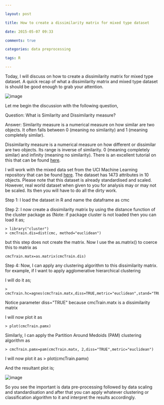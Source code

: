 ```yaml
---

layout: post

title: How to create a dissimilarity matrix for mixed type dataset

date: 2015-05-07 09:33

comments: true

categories: data preprocessing

tags: R

---
```

Today, I will discuss on how to create a dissimilarity matrix for mixed type dataset. A quick recap of what a dissimilarity matrix and mixed type dataset is should be good enough to grab your attention.

![image](https://duttashi.github.io/images/matrix.gif)

Let me begin the discussion with the following question, 

Question: What is Similarity and Dissimilarity measure? 

Answer: Similarity measure is a numerical measure on how similar are two objects. It often falls between 0 (meaning no similarity) and 1 (meaning completely similar). 

Dissimilarity measure is a numerical measure on how different or dissimilar are two objects. Its range is inverse of similarity. 0 (meaning completely similar) and infinity (meaning no similarity). There is an excellent tutorial on this that can be found <a href="https://onlinecourses.science.psu.edu/stat857/node/28">here</a>.

I will work with the mixed data set from the UCI Machine Learning repository that can be found <a title="Link: https://archive.ics.uci.edu/ml/datasets/Contraceptive+Method+Choice" href="https://archive.ics.uci.edu/ml/datasets/Contraceptive+Method+Choice">here</a>. The dataset has 1473 attributes in 10 objects. Please note that this dataset is already standardised and scaled. However, real world dataset when given to you for analysis may or may not be scaled. Its then you will have to do all the dirty work.

Step 1: I load the dataset in R and name the dataframe as cmc

Step 2: I now create a dissimilarity matrix by using the distance function of the cluster package as (Note: if package cluster is not loaded then you can load it as;

	> library("cluster")
	> cmcTrain.dis=dist(cmc, method="euclidean") 
	
<div>but this step does not create the matrix. Now I use the as.matrix() to coerce this to matrix as</div>

	cmcTrain.matx=as.matrix(cmcTrain.dis) 

Step 4: Now, I can apply any clustering algorithm to this dissimilarity matrix. for example, if I want to apply agglomerative hierarchical clustering</div>

I will do it as;

	> cmcTrain.hc=agnes(cmcTrain.matx,diss=TRUE,metric="euclidean",stand="TRUE",method="average") 

Notice parameter diss="TRUE" because cmcTrain.matx is a dissimilarity matrix</pre>

I will now plot it as

	> plot(cmcTrain.pamx)

Similarly, I can apply the Partition Around Medoids (PAM) clustering algorithm as

	> cmcTrain.pamx=pam(cmcTrain.matx, 2,diss="TRUE",metric="euclidean")
	
I will now plot it as
	> plot(cmcTrain.pamx)
	
And the resultant plot is;

![image](https://duttashi.github.io/images/diss_matrix.png) 

So you see the important is data pre-processing followed by data scaling and standardisation and after that you can apply whatever clustering or classification algorithm to it and interpret the results accordingly.

